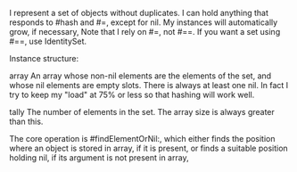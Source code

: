 I represent a set of objects without duplicates.  I can hold anything that responds to#hash and #=, except for nil.  My instances will automatically grow, if necessary,Note that I rely on #=, not #==.  If you want a set using #==, use IdentitySet.Instance structure:  array	An array whose non-nil elements are the elements of the set,		and whose nil elements are empty slots.  There is always at least one nil.		In fact I try to keep my "load" at 75% or less so that hashing will work well.  tally	The number of elements in the set.  The array size is always greater than this.The core operation is #findElementOrNil:, which either finds the position where anobject is stored in array, if it is present, or finds a suitable position holding nil, ifits argument is not present in array,